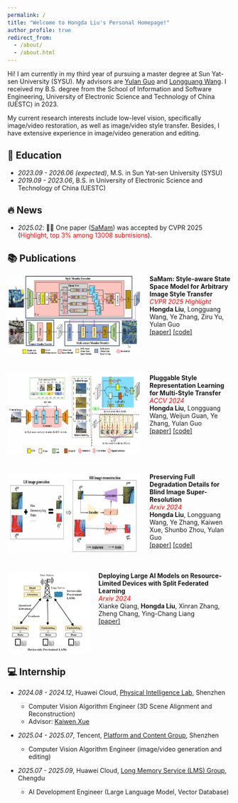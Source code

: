 ```yaml
---
permalink: /
title: "Welcome to Hongda Liu's Personal Homepage!"
author_profile: true
redirect_from: 
  - /about/
  - /about.html
---
```


Hi! I am currently in my third year of pursuing a master degree at Sun Yat-sen University (SYSU). My advisors are [Yulan Guo](https://www.yulanguo.cn/) and [Longguang Wang](https://longguangwang.github.io/). I received my B.S. degree from the School of Information and Software Engineering, University of Electronic Science and Technology of China (UESTC) in 2023.

My current research interests include low-level vision, specifically image/video restoration, as well as image/video style transfer. Besides, I have extensive experience in image/video generation and editing.

## :book: Education

* *2023.09 - 2026.06 (expected)*, M.S. in Sun Yat-sen University (SYSU)
* *2019.09 - 2023.06*, B.S. in University of Electronic Science and Technology of China (UESTC)

## :fire: News

- *2025.02*: :tada::tada: One paper ([SaMam](https://openaccess.thecvf.com/content/CVPR2025/html/Liu_SaMam_Style-aware_State_Space_Model_for_Arbitrary_Image_Style_Transfer_CVPR_2025_paper.html)) was accepted by CVPR 2025 (<font color=red>Highlight, top 3% among 13008 submisions</font>).



## :books: Publications



<div style="display: flex; flex-direction: column; gap: 42px;">
  
  <div style="display: flex; align-items: flex-start; gap: 20px;">
    <img src="/images/samam2.png" alt="SaMam" style="width: 300px; height: 180px;" >
    <div>
      <strong>SaMam: Style-aware State Space Model for Arbitrary Image Style Transfer</strong><br/>
      <span style="color: red;"><em>CVPR 2025 Highlight</em></span><br/>
      <strong>Hongda Liu</strong>, Longguang Wang, Ye Zhang, Ziru Yu, Yulan Guo<br/>
      <a href="https://openaccess.thecvf.com/content/CVPR2025/html/Liu_SaMam_Style-aware_State_Space_Model_for_Arbitrary_Image_Style_Transfer_CVPR_2025_paper.html">[paper]</a> 
      <a href="https://github.com/Chernobyllight/SaMam">[code]</a>
    </div>
  </div>
  
  <div style="display: flex; align-items: flex-start; gap: 20px;">
    <img src="/images/SaMST.png" alt="SaMST" style="width: 300px; height: 180px;" >
    <div>
      <strong>Pluggable Style Representation Learning for Multi-Style Transfer</strong><br/>
      <span style="color: red;"><em>ACCV 2024</em></span><br/>
      <strong>Hongda Liu</strong>, Longguang Wang, Weijun Guan, Ye Zhang, Yulan Guo<br/>
      <a href="https://openaccess.thecvf.com/content/ACCV2024/html/Liu_Pluggable_Style_Representation_Learning_for_Multi-Style_Transfer_ACCV_2024_paper.html">[paper]</a> 
      <a href="https://github.com/Chernobyllight/SaMST">[code]</a>
    </div>
  </div>

  <div style="display: flex; align-items: flex-start; gap: 20px;">
    <img src="/images/ReDSR.png" alt="ReDSR" style="width: 300px; height: 180px;" >
    <div>
      <strong>Preserving Full Degradation Details for Blind Image Super-Resolution</strong><br/>
      <span style="color: red;"><em>Arxiv 2024</em></span><br/>
      <strong>Hongda Liu</strong>, Longguang Wang, Ye Zhang, Kaiwen Xue, Shunbo Zhou, Yulan Guo<br/>
      <a href="https://arxiv.org/abs/2407.01299">[paper]</a> 
      <a href="https://github.com/Chernobyllight/ReDSR">[code]</a>
    </div>
  </div>

  <div style="display: flex; align-items: flex-start; gap: 20px;">
    <img src="/images/SFLAM.png" alt="SFLAM" style="width: 300px; height: 180px;" >
    <div>
      <strong>Deploying Large AI Models on Resource-Limited Devices with Split Federated Learning</strong><br/>
      <span style="color: red;"><em>Arxiv 2024</em></span><br/>
      Xianke Qiang, <strong>Hongda Liu</strong>, Xinran Zhang, Zheng Chang, Ying-Chang Liang<br/>
      <a href="https://arxiv.org/abs/2504.09114">[paper]</a> 
    </div>
  </div>
  
</div>


## :computer: Internship

- *2024.08 - 2024.12*, Huawei Cloud, [Physical Intelligence Lab](https://www.huaweicloud.com/lab/embodied-ai/about.html), Shenzhen
  - Computer Vision Algorithm Engineer (3D Scene Alignment and Reconstruction)
  - Advisor: [Kaiwen Xue](https://scholar.google.com/citations?user=0mRilxMAAAAJ&hl=zh-EN)


- *2025.04 - 2025.07*, Tencent, [Platform and Content Group](https://topd.tencent.com/career/company/tencent/PCG), Shenzhen
  - Computer Vision Algorithm Engineer (image/video generation and editing)
 


- *2025.07 - 2025.09*, Huawei Cloud, [Long Memory Service (LMS) Group](https://support.huaweicloud.com/productdesc-lms/lms_01_0300.html), Chengdu
  - AI Development Engineer (Large Language Model, Vector Database)

